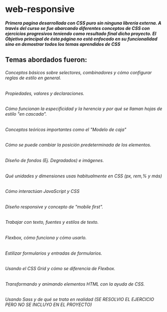 # web-responsive
***Primera pagina desarrollada con CSS puro sin ninguna librería externa.
A través del curso se fue abarcando diferentes conceptos de CSS con ejercicios progresivos 
teniendo como resultado final dicho proyecto. El Objetivo principal de ésta página no está enfocado en su funcionalidad
sino en demostrar todos los temas aprendidos de CSS***

## Temas abordados fueron:
###### Conceptos básicos sobre selectores, combinadores y cómo configurar reglas de estilo en general.
###### Propiedades, valores y declaraciones.
###### Cómo funcionan la especificidad y la herencia y por qué se llaman hojas de estilo "en cascada".
###### Conceptos teóricos importantes como el "Modelo de caja"
###### Cómo se puede cambiar la posición predeterminada de los elementos.
###### Diseño de fondos (Ej. Degradados) e imágenes.
###### Qué unidades y dimensiones usas habitualmente en CSS (px, rem,% y más)
###### Cómo interactúan JavaScript y CSS
###### Diseño responsive y concepto de "mobile first".
###### Trabajar con texto, fuentes y estilos de texto.
###### Flexbox, cómo funciona y cómo usarlo.
###### Estilizar formularios y entradas de formularios.
###### Usando el CSS Grid y cómo se diferencia de Flexbox.
###### Transformando y animando elementos HTML con la ayuda de CSS.
###### Usando Sass y de qué se trata en realidad (SE RESOLVIO EL EJERCICIO PERO NO  SE INCLUYO EN EL PROYECTO)
